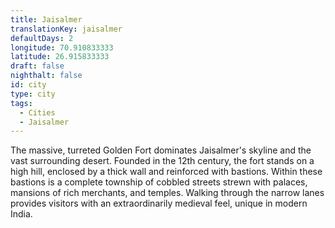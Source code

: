 ```yaml
---
title: Jaisalmer
translationKey: jaisalmer
defaultDays: 2
longitude: 70.910833333
latitude: 26.915833333
draft: false
nighthalt: false
id: city
type: city
tags:
  - Cities
  - Jaisalmer
---
```

The massive, turreted Golden Fort dominates Jaisalmer's skyline and the vast surrounding desert. Founded in the 12th century, the fort stands on a high hill, enclosed by a thick wall and reinforced with bastions. Within these bastions is a complete township of cobbled streets strewn with palaces, mansions of rich merchants, and temples. Walking through the narrow lanes provides visitors with an extraordinarily medieval feel, unique in modern India.